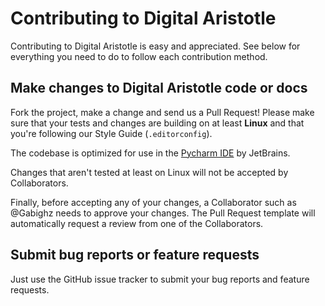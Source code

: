 # Contributing to Digital Aristotle

Contributing to Digital Aristotle is easy and appreciated. See below for everything you need to do to follow each contribution method.

## Make changes to Digital Aristotle code or docs

Fork the project, make a change and send us a Pull Request! Please make sure that your tests and changes are building on at least **Linux** and that you're following our Style Guide (`.editorconfig`).

The codebase is optimized for use in the [Pycharm IDE](https://www.jetbrains.com/pycharm/) by JetBrains.

Changes that aren't tested at least on Linux will not be accepted by Collaborators.

Finally, before accepting any of your changes, a Collaborator such as @Gabighz needs to approve your changes. The Pull Request template will automatically request a review from one of the Collaborators.

## Submit bug reports or feature requests

Just use the GitHub issue tracker to submit your bug reports and feature requests.